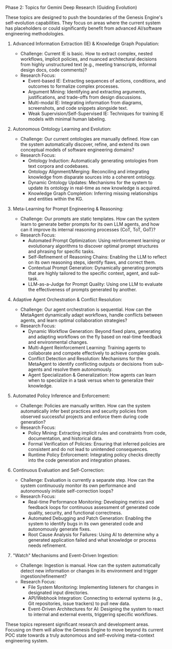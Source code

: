 Phase 2: Topics for Gemini Deep Research (Guiding Evolution)


  These topics are designed to push the boundaries of the Genesis Engine's self-evolution capabilities. They
   focus on areas where the current system has placeholders or could significantly benefit from advanced
  AI/software engineering methodologies.


   1. Advanced Information Extraction (IE) & Knowledge Graph Population:
       * Challenge: Current IE is basic. How to extract complex, nested workflows, implicit policies, and
         nuanced architectural decisions from highly unstructured text (e.g., meeting transcripts, informal
         design docs, code comments)?
       * Research Focus:
           * Event-based IE: Extracting sequences of actions, conditions, and outcomes to formalize complex
             processes.
           * Argument Mining: Identifying and extracting arguments, justifications, and trade-offs from design
              discussions.
           * Multi-modal IE: Integrating information from diagrams, screenshots, and code snippets alongside
             text.
           * Weak Supervision/Self-Supervised IE: Techniques for training IE models with minimal human
             labeling.


   2. Autonomous Ontology Learning and Evolution:
       * Challenge: Our current ontologies are manually defined. How can the system automatically discover,
         refine, and extend its own conceptual models of software engineering domains?
       * Research Focus:
           * Ontology Induction: Automatically generating ontologies from text corpora and codebases.
           * Ontology Alignment/Merging: Reconciling and integrating knowledge from disparate sources into a
             coherent ontology.
           * Dynamic Ontology Updates: Mechanisms for the system to update its ontology in real-time as new
             knowledge is acquired.
           * Knowledge Graph Completion: Inferring missing relationships and entities within the KG.


   3. Meta-Learning for Prompt Engineering & Reasoning:
       * Challenge: Our prompts are static templates. How can the system learn to generate better prompts for
         its own LLM agents, and how can it improve its internal reasoning processes (CoT, ToT, GoT)?
       * Research Focus:
           * Automated Prompt Optimization: Using reinforcement learning or evolutionary algorithms to
             discover optimal prompt structures and phrasing for specific tasks.
           * Self-Refinement of Reasoning Chains: Enabling the LLM to reflect on its own reasoning steps,
             identify flaws, and correct them.
           * Contextual Prompt Generation: Dynamically generating prompts that are highly tailored to the
             specific context, agent, and sub-task.
           * LLM-as-a-Judge for Prompt Quality: Using one LLM to evaluate the effectiveness of prompts
             generated by another.


   4. Adaptive Agent Orchestration & Conflict Resolution:
       * Challenge: Our agent orchestration is sequential. How can the MetaAgent dynamically adapt workflows,
         handle conflicts between agents, and learn optimal collaboration strategies?
       * Research Focus:
           * Dynamic Workflow Generation: Beyond fixed plans, generating and adapting workflows on the fly
             based on real-time feedback and environmental changes.
           * Multi-Agent Reinforcement Learning: Training agents to collaborate and compete effectively to
             achieve complex goals.
           * Conflict Detection and Resolution: Mechanisms for the MetaAgent to identify conflicting outputs
             or decisions from sub-agents and resolve them autonomously.
           * Agent Specialization & Generalization: How agents can learn when to specialize in a task versus
             when to generalize their knowledge.


   5. Automated Policy Inference and Enforcement:
       * Challenge: Policies are manually written. How can the system automatically infer best practices and
         security policies from observed successful projects and enforce them during code generation?
       * Research Focus:
           * Policy Mining: Extracting implicit rules and constraints from code, documentation, and historical
              data.
           * Formal Verification of Policies: Ensuring that inferred policies are consistent and do not lead
             to unintended consequences.
           * Runtime Policy Enforcement: Integrating policy checks directly into the code generation and
             integration phases.


   6. Continuous Evaluation and Self-Correction:
       * Challenge: Evaluation is currently a separate step. How can the system continuously monitor its own
         performance and autonomously initiate self-correction loops?
       * Research Focus:
           * Real-time Performance Monitoring: Developing metrics and feedback loops for continuous assessment
              of generated code quality, security, and functional correctness.
           * Automated Debugging and Patch Generation: Enabling the system to identify bugs in its own
             generated code and autonomously generate fixes.
           * Root Cause Analysis for Failures: Using AI to determine why a generated application failed and
             what knowledge or process needs refinement.


   7. "Watch" Mechanisms and Event-Driven Ingestion:
       * Challenge: Ingestion is manual. How can the system automatically detect new information or changes in
          its environment and trigger ingestion/refinement?
       * Research Focus:
           * File System Monitoring: Implementing listeners for changes in designated input directories.
           * API/Webhook Integration: Connecting to external systems (e.g., Git repositories, issue trackers)
             to pull new data.
           * Event-Driven Architectures for AI: Designing the system to react to internal and external events,
              triggering specific workflows.


  These topics represent significant research and development areas. Focusing on them will allow the Genesis
   Engine to move beyond its current POC state towards a truly autonomous and self-evolving meta-context
  engineering system.